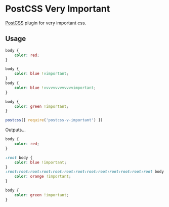 # PostCSS Very Important

[PostCSS] plugin for very important css.

[PostCSS]: https://github.com/postcss/postcss

## Usage

```css
body {
    color: red;
}

body {
    color: blue !vimportant;
}
body {
    color: blue !vvvvvvvvvvvvvimportant;
}

body {
    color: green !important;
}
```

```js
postcss([ require('postcss-v-important') ])
```

Outputs...

```css
body {
    color: red;
}

:root body {
    color: blue !important;
}
:root:root:root:root:root:root:root:root:root:root:root:root:root body {
    color: orange !important;
}

body {
    color: green !important;
}

```
